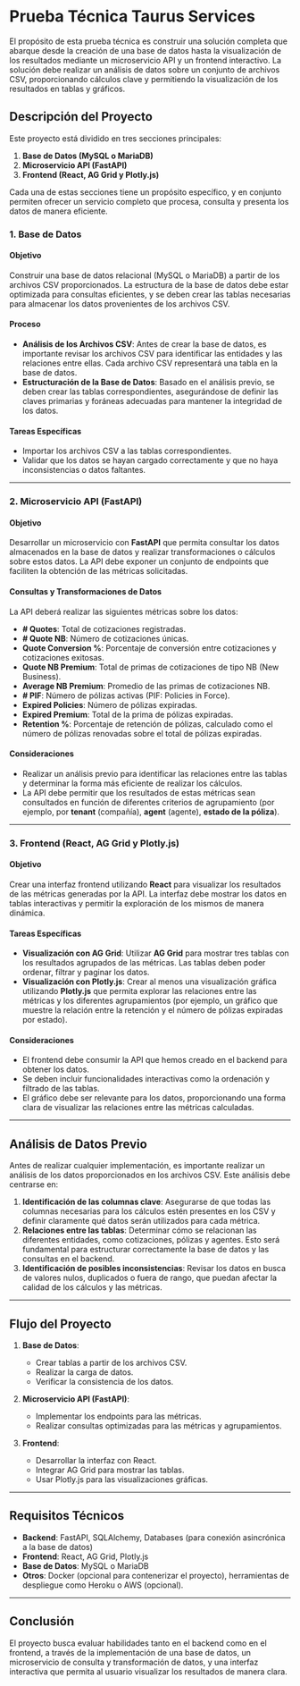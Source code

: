 # Prueba Técnica Taurus Services

El propósito de esta prueba técnica es construir una solución completa que abarque desde la creación de una base de datos hasta la visualización de los resultados mediante un microservicio API y un frontend interactivo. La solución debe realizar un análisis de datos sobre un conjunto de archivos CSV, proporcionando cálculos clave y permitiendo la visualización de los resultados en tablas y gráficos.

## Descripción del Proyecto

Este proyecto está dividido en tres secciones principales:

1. **Base de Datos (MySQL o MariaDB)**
2. **Microservicio API (FastAPI)**
3. **Frontend (React, AG Grid y Plotly.js)**

Cada una de estas secciones tiene un propósito específico, y en conjunto permiten ofrecer un servicio completo que procesa, consulta y presenta los datos de manera eficiente.

### 1. Base de Datos

#### Objetivo
Construir una base de datos relacional (MySQL o MariaDB) a partir de los archivos CSV proporcionados. La estructura de la base de datos debe estar optimizada para consultas eficientes, y se deben crear las tablas necesarias para almacenar los datos provenientes de los archivos CSV.

#### Proceso

- **Análisis de los Archivos CSV**: Antes de crear la base de datos, es importante revisar los archivos CSV para identificar las entidades y las relaciones entre ellas. Cada archivo CSV representará una tabla en la base de datos.
- **Estructuración de la Base de Datos**: Basado en el análisis previo, se deben crear las tablas correspondientes, asegurándose de definir las claves primarias y foráneas adecuadas para mantener la integridad de los datos.

#### Tareas Específicas
- Importar los archivos CSV a las tablas correspondientes.
- Validar que los datos se hayan cargado correctamente y que no haya inconsistencias o datos faltantes.

---

### 2. Microservicio API (FastAPI)

#### Objetivo
Desarrollar un microservicio con **FastAPI** que permita consultar los datos almacenados en la base de datos y realizar transformaciones o cálculos sobre estos datos. La API debe exponer un conjunto de endpoints que faciliten la obtención de las métricas solicitadas.

#### Consultas y Transformaciones de Datos

La API deberá realizar las siguientes métricas sobre los datos:
- **# Quotes**: Total de cotizaciones registradas.
- **# Quote NB**: Número de cotizaciones únicas.
- **Quote Conversion %**: Porcentaje de conversión entre cotizaciones y cotizaciones exitosas.
- **Quote NB Premium**: Total de primas de cotizaciones de tipo NB (New Business).
- **Average NB Premium**: Promedio de las primas de cotizaciones NB.
- **# PIF**: Número de pólizas activas (PIF: Policies in Force).
- **Expired Policies**: Número de pólizas expiradas.
- **Expired Premium**: Total de la prima de pólizas expiradas.
- **Retention %**: Porcentaje de retención de pólizas, calculado como el número de pólizas renovadas sobre el total de pólizas expiradas.

#### Consideraciones
- Realizar un análisis previo para identificar las relaciones entre las tablas y determinar la forma más eficiente de realizar los cálculos.
- La API debe permitir que los resultados de estas métricas sean consultados en función de diferentes criterios de agrupamiento (por ejemplo, por **tenant** (compañía), **agent** (agente), **estado de la póliza**).

---

### 3. Frontend (React, AG Grid y Plotly.js)

#### Objetivo
Crear una interfaz frontend utilizando **React** para visualizar los resultados de las métricas generadas por la API. La interfaz debe mostrar los datos en tablas interactivas y permitir la exploración de los mismos de manera dinámica.

#### Tareas Específicas

- **Visualización con AG Grid**: Utilizar **AG Grid** para mostrar tres tablas con los resultados agrupados de las métricas. Las tablas deben poder ordenar, filtrar y paginar los datos.
- **Visualización con Plotly.js**: Crear al menos una visualización gráfica utilizando **Plotly.js** que permita explorar las relaciones entre las métricas y los diferentes agrupamientos (por ejemplo, un gráfico que muestre la relación entre la retención y el número de pólizas expiradas por estado).

#### Consideraciones

- El frontend debe consumir la API que hemos creado en el backend para obtener los datos.
- Se deben incluir funcionalidades interactivas como la ordenación y filtrado de las tablas.
- El gráfico debe ser relevante para los datos, proporcionando una forma clara de visualizar las relaciones entre las métricas calculadas.

---

## Análisis de Datos Previo

Antes de realizar cualquier implementación, es importante realizar un análisis de los datos proporcionados en los archivos CSV. Este análisis debe centrarse en:

1. **Identificación de las columnas clave**: Asegurarse de que todas las columnas necesarias para los cálculos estén presentes en los CSV y definir claramente qué datos serán utilizados para cada métrica.
2. **Relaciones entre las tablas**: Determinar cómo se relacionan las diferentes entidades, como cotizaciones, pólizas y agentes. Esto será fundamental para estructurar correctamente la base de datos y las consultas en el backend.
3. **Identificación de posibles inconsistencias**: Revisar los datos en busca de valores nulos, duplicados o fuera de rango, que puedan afectar la calidad de los cálculos y las métricas.

---

## Flujo del Proyecto

1. **Base de Datos**: 
   - Crear tablas a partir de los archivos CSV.
   - Realizar la carga de datos.
   - Verificar la consistencia de los datos.

2. **Microservicio API (FastAPI)**:
   - Implementar los endpoints para las métricas.
   - Realizar consultas optimizadas para las métricas y agrupamientos.
   
3. **Frontend**:
   - Desarrollar la interfaz con React.
   - Integrar AG Grid para mostrar las tablas.
   - Usar Plotly.js para las visualizaciones gráficas.

---

## Requisitos Técnicos

- **Backend**: FastAPI, SQLAlchemy, Databases (para conexión asincrónica a la base de datos)
- **Frontend**: React, AG Grid, Plotly.js
- **Base de Datos**: MySQL o MariaDB
- **Otros**: Docker (opcional para contenerizar el proyecto), herramientas de despliegue como Heroku o AWS (opcional).

---

## Conclusión

El proyecto busca evaluar habilidades tanto en el backend como en el frontend, a través de la implementación de una base de datos, un microservicio de consulta y transformación de datos, y una interfaz interactiva que permita al usuario visualizar los resultados de manera clara.
